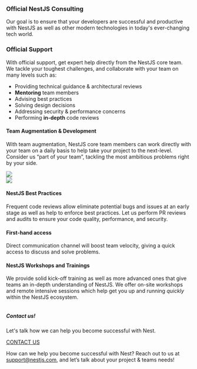 ### Official NestJS Consulting

Our goal is to ensure that your developers are successful and productive with NestJS as well as other modern technologies in today's ever-changing tech world.

### Official Support

With official support, get expert help directly from the NestJS core team. We tackle your toughest challenges, and collaborate with your team on many levels such as:

- Providing technical guidance & architectural reviews
- **Mentoring** team members
- Advising best practices
- Solving design decisions
- Addressing security & performance concerns
- Performing **in-depth** code reviews

<div class="row">
  <div class="content">
    <h4>Team Augmentation & Development</h4>
    <p>
      With team augmentation, NestJS core team members can work directly with your team on a daily basis to help take your project to the next-level. Consider us “part of your team”, tackling the most ambitious problems right by your side.
    </p>
  </div>
  <div class="thumbnail p-l-30">
    <img src="/assets/enterprise/help.svg">
  </div>
</div>

<div class="row">
<div class="thumbnail p-r-30">
    <img src="/assets/enterprise/contact.svg">
  </div>
  <div class="content">
    <h4>NestJS Best Practices</h4>
    <p>
      Frequent code reviews allow eliminate potential bugs and issues at an early stage as well as help to enforce best practices. Let us perform PR reviews and audits to ensure your code quality, performance, and security.
    </p>
  </div>
</div>

#### First-hand access

Direct communication channel will boost team velocity, giving a quick access to discuss and solve problems.

#### NestJS Workshops and Trainings

We provide solid kick-off training as well as more advanced ones that give teams an in-depth understanding of NestJS. We offer on-site workshops and remote intensive sessions which help get you up and running _quickly_ within the NestJS ecosystem.

<div class="contact-us">
  <div class="column column-text">
    <h5>Contact us!</h5>
    <p>
    Let's talk how we can help you become successful with Nest.
    </p> 
  </div>
   <div class="column column-action">
     <a href="mailto:support@nestjs.com">CONTACT US</a>
   </div>
</div>

How can we help you become successful with Nest?
Reach out to us at [support@nestjs.com](mailto:support@nestjs.com), and let’s talk about your project & teams needs!

